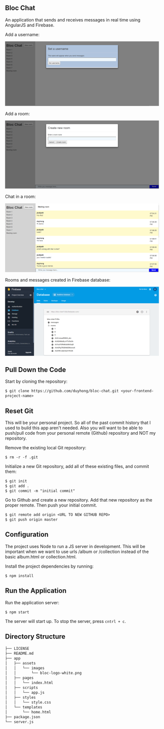 ## Bloc Chat

An application that sends and receives messages in real time using AngularJS and Firebase.

Add a username:

![Screenshot of adding username](/app/assets/images/username.PNG)


Add a room:

![Screenshot of adding a room](/app/assets/images/addRoom.png)


Chat in a room:

![Screenshot of a chat room](/app/assets/images/blocchat.png)


Rooms and messages created in Firebase database:

![Screenshot of a chat room](/app/assets/images/FirebaseDB.PNG)


## Pull Down the Code

Start by cloning the repository:

```
$ git clone https://github.com/duyhong/bloc-chat.git <your-frontend-project-name>
```

## Reset Git

This will be your personal project. So all of the past commit history that I used to build this app aren't needed. Also you will want to be able to push/pull code from your personal remote (Github) repository and NOT my repository.

Remove the existing local Git repository:

```
$ rm -r -f .git
```

Initialize a new Git repository, add all of these existing files, and commit them:

```
$ git init
$ git add .
$ git commit -m "initial commit"
```

Go to Github and create a new repository. Add that new repository as the proper remote. Then push your initial commit.

```
$ git remote add origin <URL TO NEW GITHUB REPO>
$ git push origin master
```

## Configuration

The project uses Node to run a JS server in development. This will be important when we want to use urls /album or /collection instead of the basic album.html or collection.html.

Install the project dependencies by running:

```
$ npm install
```

## Run the Application

Run the application server:

```
$ npm start
```

The server will start up. To stop the server, press `cntrl + c`.


## Directory Structure

```
├── LICENSE
├── README.md
├── app
│   ├── assets
│   │   └── images
│   │       └── bloc-logo-white.png
│   ├── pages
│   │   └── index.html
│   ├── scripts
│   │   └── app.js
│   ├── styles
│   │   └── style.css
│   └── templates
│       └── home.html
├── package.json
└── server.js
```
